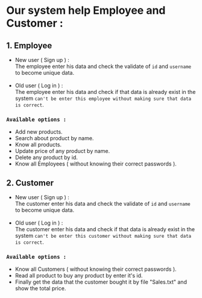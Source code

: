 # Our system help Employee and Customer :

## 1. Employee
* New user ( Sign up ) : <br>
 The employee enter his data and check the validate of ```id``` and  ```username``` to become unique data.
 <br><br>
 * Old user ( Log in ) : <br>
 The employee enter his data and check if that data is already exist in the system ```can't be enter this employee without making sure that data is correct```.

### ```Available options : ``` 
* Add new products.
* Search about product by name.
* Know all products.
* Update price of any product by name.
* Delete any product by id.
* Know all Employees ( without knowing their correct passwords ).

## 2. Customer

* New user ( Sign up ) : <br>
 The customer enter his data and check the validate of ```id``` and  ```username``` to become unique data.
 <br><br>
 * Old user ( Log in ) : <br>
 The customer enter his data and check if that data is already exist in the system ```can't be enter this customer without making sure that data is correct```.

### ```Available options : ``` 
* Know all Customers ( without knowing their correct passwords ).
* Read all product to buy any product by enter it's id.
* Finally get the data that the customer bought it by file "Sales.txt" and show the total price.

